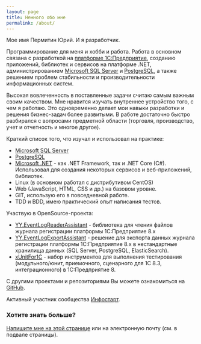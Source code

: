 ```yaml
---
layout: page
title: Немного обо мне
permalink: /about/
---
```


Мое имя Пермитин Юрий. И я разработчик.

Программирование для меня и хобби и работа. Работа в основном связана с разработкой на [платформе 1С:Предприятие](https://1c.ru/), созданию приложений, библиотек и сервисов на платформе .NET, администрированием [Microsoft SQL Server](https://www.microsoft.com/ru-ru/sql-server/sql-server-2019) и [PostgreSQL](https://www.postgresql.org/), а также решением проблем стабильности и производительности информационных систем.

Высокая вовлеченность в поставленные задачи считаю самым важным своим качеством.
Мне нравится изучать внутреннее устройство того, с чем я работаю. Это одновременно делает мои навыки разработки и решения бизнес-задач более развитыми. В работе достаточно быстро разбирался с вопросами предметной области (торговля, производство, учет и отчетность и многое другое).

Краткий список того, что изучал и использовал на практике:

* [Microsoft SQL Server](https://www.microsoft.com/ru-ru/sql-server/sql-server-2019)
* [PostgreSQL](https://www.postgresql.org/)
* [Microsoft .NET](https://dotnet.microsoft.com/) - как .NET Framework, так и .NET Core (C#). Использовал для создания некоторых сервисов и веб-приложений, библиотек.
* Linux (в основном работал с дистрибутивом CentOS)
* Web (JavaScript, HTML, CSS и др.) на базовом уровне.
* GIT, использую его в повседневной работе.
* TDD и BDD, имею практический опыт написания тестов.

Участвую в OpenSource-проекта:

* [YY.EventLogReaderAssistant](https://github.com/YPermitin/YY.EventLogReaderAssistant) - библиотека для чтения файлов журнала регистрации платформы 1С:Предприятие 8.x
* [YY.EventLogExportAssistant](https://github.com/YPermitin/YY.EventLogExportAssistant) - решение для экспорта данных журнала регистрации платформы 1С:Предприятие 8.x в нестандартные хранилища данных (SQL Server, PostgreSQL, ElasticSearch).
* [xUnitFor1C](https://github.com/xDrivenDevelopment/xUnitFor1C/commits?author=YPermitin) - набор инструментов для выполнения тестирования (модульного/юнит, приемочного, сценарного для 1С 8.3, интеграционного) в 1С:Предприятие 8.

С другими проектами и репозиториями Вы можете ознакомиться на [GitHub](https://github.com/YPermitin).

Активный участник сообщества [Инфостарт](https://infostart.ru/profile/225415).

### Хотите знать больше?

[Напишите мне на этой странице](/contact) или на электронную почту (см. в подвале страницы).